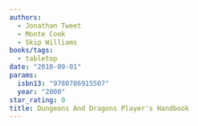 ```yaml
---
authors:
  - Jonathan Tweet
  - Monte Cook
  - Skip Williams
books/tags:
  - tabletop
date: "2010-09-01"
params:
  isbn13: "9780786915507"
  year: "2000"
star_rating: 0
title: Dungeons And Dragons Player's Handbook
---
```


<!--more-->
